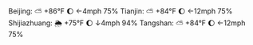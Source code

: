 Beijing: ⛅️  +86°F 🌔 ←4mph 75%
Tianjin: ⛅️  +84°F 🌔 ←12mph 75%
Shijiazhuang: 🌦 +75°F 🌔 ↓4mph 94%
Tangshan: ⛅️  +84°F 🌔 ←12mph 75%
